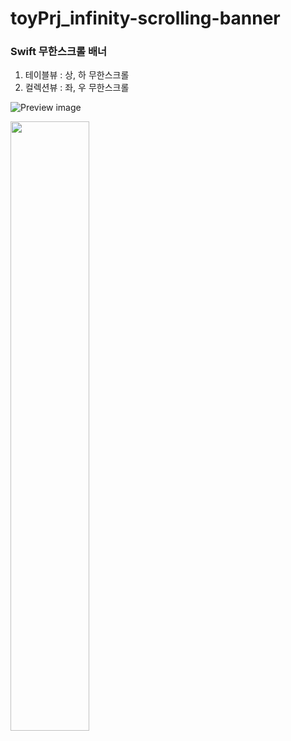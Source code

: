 # toyPrj_infinity-scrolling-banner

### Swift 무한스크롤 배너 

1. 테이블뷰 : 상, 하 무한스크롤
2. 컬렉션뷰 : 좌, 우 무한스크롤

![Preview image](https://github.com/jhy0409/toyPrj_infinity-scrolling-banner/blob/main/preview.gif)

[<img src="https://github.com/jhy0409/toyPrj_infinity-scrolling-banner/blob/main/prevRunDebug.jpg" width="50%">](https://youtu.be/25jZD0f6D_w?si=jm1RTm3irZ9CZbI7)



<!-- 
[![Video Label](https://github.com/jhy0409/toyPrj_infinity-scrolling-banner/blob/main/prevRunDebug.jpg)](https://youtu.be/25jZD0f6D_w?si=jm1RTm3irZ9CZbI7)
[![IMAGE ALT TEXT HERE](https://github.com/jhy0409/toyPrj_infinity-scrolling-banner/blob/main/prevRunDebug.jpg)](https://youtu.be/25jZD0f6D_w)
--!>
